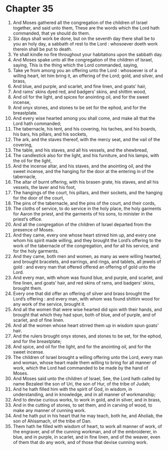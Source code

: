 # Chapter 35

1. And Moses gathered all the congregation of the children of Israel together, and said unto them, These are the words which the Lord hath commanded, that ye should do them.
2. Six days shall work be done, but on the seventh day there shall be to you an holy day, a sabbath of rest to the Lord : whosoever doeth work therein shall be put to death.
3. Ye shall kindle no fire throughout your habitations upon the sabbath day.
4. And Moses spake unto all the congregation of the children of Israel, saying, This is the thing which the Lord commanded, saying,
5. Take ye from among you an offering unto the Lord : whosoever is of a willing heart, let him bring it, an offering of the Lord; gold, and silver, and brass,
6. And blue, and purple, and scarlet, and fine linen, and goats’ hair,
7. And rams’ skins dyed red, and badgers’ skins, and shittim wood,
8. And oil for the light, and spices for anointing oil, and for the sweet incense,
9. And onyx stones, and stones to be set for the ephod, and for the breastplate.
10. And every wise hearted among you shall come, and make all that the Lord hath commanded;
11. The tabernacle, his tent, and his covering, his taches, and his boards, his bars, his pillars, and his sockets,
12. The ark, and the staves thereof, with the mercy seat, and the vail of the covering,
13. The table, and his staves, and all his vessels, and the shewbread,
14. The candlestick also for the light, and his furniture, and his lamps, with the oil for the light,
15. And the incense altar, and his staves, and the anointing oil, and the sweet incense, and the hanging for the door at the entering in of the tabernacle,
16. The altar of burnt offering, with his brasen grate, his staves, and all his vessels, the laver and his foot,
17. The hangings of the court, his pillars, and their sockets, and the hanging for the door of the court,
18. The pins of the tabernacle, and the pins of the court, and their cords,
19. The cloths of service, to do service in the holy place, the holy garments for Aaron the priest, and the garments of his sons, to minister in the priest’s office.
20. And all the congregation of the children of Israel departed from the presence of Moses.
21. And they came, every one whose heart stirred him up, and every one whom his spirit made willing, and they brought the Lord’s offering to the work of the tabernacle of the congregation, and for all his service, and for the holy garments.
22. And they came, both men and women, as many as were willing hearted, and brought bracelets, and earrings, and rings, and tablets, all jewels of gold : and every man that offered offered an offering of gold unto the Lord.
23. And every man, with whom was found blue, and purple, and scarlet, and fine linen, and goats’ hair, and red skins of rams, and badgers’ skins, brought them.
24. Every one that did offer an offering of silver and brass brought the Lord’s offering : and every man, with whom was found shittim wood for any work of the service, brought it.
25. And all the women that were wise hearted did spin with their hands, and brought that which they had spun, both of blue, and of purple, and of scarlet, and of fine linen.
26. And all the women whose heart stirred them up in wisdom spun goats’ hair.
27. And the rulers brought onyx stones, and stones to be set, for the ephod, and for the breastplate;
28. And spice, and oil for the light, and for the anointing oil, and for the sweet incense.
29. The children of Israel brought a willing offering unto the Lord, every man and woman, whose heart made them willing to bring for all manner of work, which the Lord had commanded to be made by the hand of Moses.
30. And Moses said unto the children of Israel, See, the Lord hath called by name Bezaleel the son of Uri, the son of Hur, of the tribe of Judah;
31. And he hath filled him with the spirit of God, in wisdom, in understanding, and in knowledge, and in all manner of workmanship;
32. And to devise curious works, to work in gold, and in silver, and in brass,
33. And in the cutting of stones, to set them, and in carving of wood, to make any manner of cunning work.
34. And he hath put in his heart that he may teach, both he, and Aholiab, the son of Ahisamach, of the tribe of Dan.
35. Them hath he filled with wisdom of heart, to work all manner of work, of the engraver, and of the cunning workman, and of the embroiderer, in blue, and in purple, in scarlet, and in fine linen, and of the weaver, even of them that do any work, and of those that devise cunning work.

